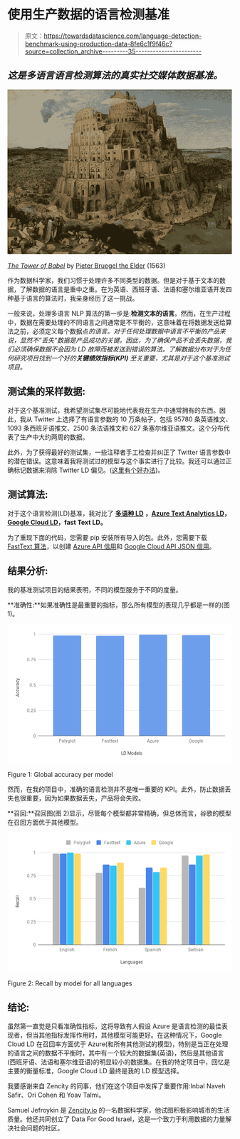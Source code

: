 # 使用生产数据的语言检测基准

> 原文：<https://towardsdatascience.com/language-detection-benchmark-using-production-data-8fe6c1f9f46c?source=collection_archive---------35----------------------->

## *这是多语言语言检测算法的真实社交媒体数据基准。*

![](img/c2b5cf9d9837047084c6427f90a5c042.png)

[*The Tower of Babel*](https://en.wikipedia.org/wiki/The_Tower_of_Babel_(Bruegel)) by [Pieter Bruegel the Elder](https://en.wikipedia.org/wiki/Pieter_Bruegel_the_Elder) (1563)

作为数据科学家，我们习惯于处理许多不同类型的数据。但是对于基于文本的数据，了解数据的语言是重中之重。在为英语、西班牙语、法语和塞尔维亚语开发四种基于语言的算法时，我亲身经历了这一挑战。

一般来说，处理多语言 NLP 算法的第一步是:**检测文本的语言**。然而，在生产过程中，数据在需要处理的不同语言之间通常是不平衡的，这意味着在将数据发送给算法之前，必须定义每个数据点*的语言。对于任何处理数据中语言不平衡的产品来说，显然不“丢失”数据是产品成功的关键。因此，为了确保产品不会丢失数据，我们必须确保数据不会因为 LD 故障而被发送到错误的算法。了解数据分布对于为任何研究项目找到一个好的**关键绩效指标(KPI)** 至关重要，尤其是对于这个基准测试项目。*

## 测试集的采样数据:

对于这个基准测试，我希望测试集尽可能地代表我在生产中通常拥有的东西。因此，我从 Twitter 上选择了有语言参数的 10 万条帖子，包括 95780 条英语推文、1093 条西班牙语推文、2500 条法语推文和 627 条塞尔维亚语推文。这个分布代表了生产中大约两周的数据。

此外，为了获得最好的测试集，一些注释者手工检查并纠正了 Twitter 语言参数中的潜在错误。这意味着我将测试过的模型与这个事实进行了比较。我还可以通过正确标记数据来消除 Twitter LD 偏见。([这里有个好办法](/the-definite-guide-for-creating-an-academic-level-dataset-with-industry-requirements-and-6db446a26cb2))。

## 测试算法:

对于这个语言检测(LD)基准，我对比了 [**多语种 LD**](https://polyglot.readthedocs.io/en/latest/) **，**[**Azure Text Analytics LD**](https://docs.microsoft.com/en-us/azure/cognitive-services/text-analytics/how-tos/text-analytics-how-to-language-detection)**，**[**Google Cloud LD**](https://cloud.google.com/translate/docs/reference/rest/v2/detect)**，****fast Text LD****。**

为了重现下面的代码，您需要 pip 安装所有导入的包。此外，您需要下载 [FastText 算法](https://fasttext.cc/docs/en/language-identification.html)，以创建 [Azure API 信用](https://westcentralus.dev.cognitive.microsoft.com/docs/services/TextAnalytics-v2-1/operations/56f30ceeeda5650db055a3c7)和 [Google Cloud API JSON 信用](https://cloud.google.com/docs/authentication/)。

## 结果分析:

我的基准测试项目的结果表明，不同的模型服务于不同的度量。

**准确性:**如果准确性是最重要的指标，那么所有模型的表现几乎都是一样的(图 1)。

![](img/d4641f80a58b3a8cd60f2b04a589713c.png)

Figure 1: Global accuracy per model

然而，在我的项目中，准确的语言检测并不是唯一重要的 KPI。此外，防止数据丢失也很重要，因为如果数据丢失，产品将会失败。

**召回:**召回图(图 2)显示，尽管每个模型都非常精确，但总体而言，谷歌的模型在召回方面优于其他模型。

![](img/af4330ba14975686f6624bd7f46ee5c9.png)

Figure 2: Recall by model for all languages

## **结论:**

虽然第一直觉是只看准确性指标，这将导致有人假设 Azure 是语言检测的最佳表现者，但当其他指标发挥作用时，其他模型可能更好。在这种情况下，Google Cloud LD 在召回率方面优于 Azure(和所有其他测试的模型)，特别是当正在处理的语言之间的数据不平衡时，其中有一个较大的数据集(英语)，然后是其他语言(西班牙语、法语和塞尔维亚语)的明显较小的数据集。在我的特定项目中，回忆是主要的衡量标准，Google Cloud LD 最终是我的 LD 模型选择。

我要感谢来自 Zencity 的同事，他们在这个项目中发挥了重要作用:Inbal Naveh Safir、Ori Cohen 和 Yoav Talmi。

Samuel Jefroykin 是 [Zencity.io](https://zencity.io/) 的一名数据科学家，他试图积极影响城市的生活质量。他还共同创立了 Data For Good Israel，这是一个致力于利用数据的力量解决社会问题的社区。